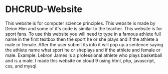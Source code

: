 # DHCRUD-Website
This website is for computer science principles. This website is made by Deion Him and some of it's code is similar to the teacher. This website is for sport fans. To use this website you will need to type in a famous athlete full name in the first textbox then the sport he or she plays and if the athlete a male or female. After the user submit its info it will pop up a sentence saying the athlete name what sport he or sheplays and if the athlete and female or male. Example: Lebron James is a professional athlete who plays basketball and is a male. I made this website on cloud 9 using html, php, javascript, css, and mysql.

